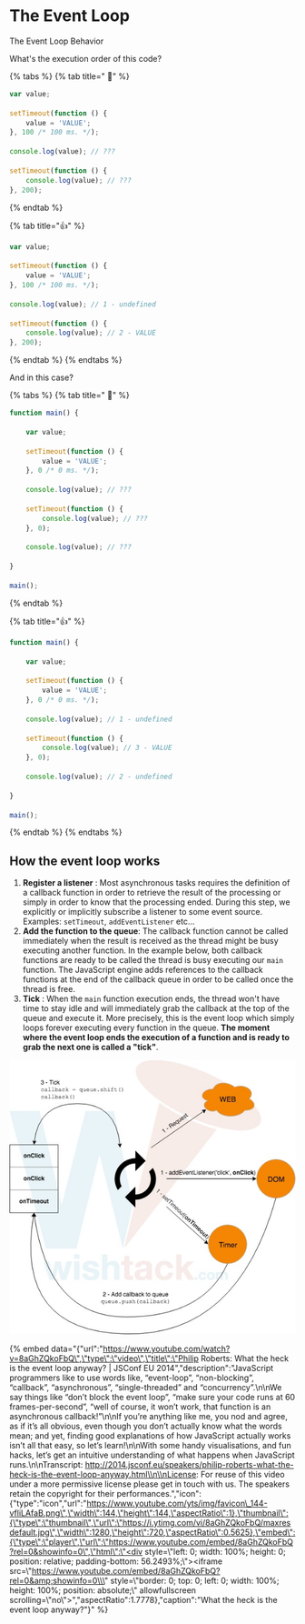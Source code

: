 # The Event Loop

The Event Loop Behavior

What's the execution order of this code?

{% tabs %}
{% tab title=" 🧐" %}
```javascript
var value;
​
setTimeout(function () {
    value = 'VALUE';
}, 100 /* 100 ms. */);
​
console.log(value); // ???
​
setTimeout(function () {
    console.log(value); // ???
}, 200);
```
{% endtab %}

{% tab title="👍" %}
```javascript
var value;
​
setTimeout(function () {
    value = 'VALUE';
}, 100 /* 100 ms. */);
​
console.log(value); // 1 - undefined
​
setTimeout(function () {
    console.log(value); // 2 - VALUE
}, 200);
```
{% endtab %}
{% endtabs %}

And in this case?

{% tabs %}
{% tab title=" 🧐" %}
```javascript
function main() {
​
    var value;
​
    setTimeout(function () {
        value = 'VALUE';
    }, 0 /* 0 ms. */);
​
    console.log(value); // ???
​
    setTimeout(function () {
        console.log(value); // ???
    }, 0);
    
    console.log(value); // ???
​
}
​
main();
```
{% endtab %}

{% tab title="👍" %}
```javascript
function main() {
​
    var value;
​
    setTimeout(function () {
        value = 'VALUE';
    }, 0 /* 0 ms. */);
​
    console.log(value); // 1 - undefined
​
    setTimeout(function () {
        console.log(value); // 3 - VALUE
    }, 0);
    
    console.log(value); // 2 - undefined
    
}
​
main();
```
{% endtab %}
{% endtabs %}

## How the event loop works

1. **Register a listener** : Most asynchronous tasks requires the definition of a callback function in order to retrieve the result of the processing or simply in order to know that the processing ended. During this step, we explicitly or implicitly subscribe a listener to some event source. Examples: `setTimeout`, `addEventListener` etc...
2. **Add the function to the queue**: The callback function cannot be called immediately when the result is received as the thread might be busy executing another function. In the example below, both callback functions are ready to be called the thread is busy executing our `main` function. The JavaScript engine adds references to the callback functions at the end of the callback queue in order to be called once the thread is free.
3. **Tick** : When the `main` function execution ends, the thread won't have time to stay idle and will immediately grab the callback at the top of the queue and execute it. More precisely, this is the event loop which simply loops forever executing every function in the queue. **The moment where the event loop ends the execution of a function and is ready to grab the next one is called a "tick"**.

![The event loop](../.gitbook/assets/event-loop.jpg)

{% embed data="{\"url\":\"https://www.youtube.com/watch?v=8aGhZQkoFbQ\",\"type\":\"video\",\"title\":\"Philip Roberts: What the heck is the event loop anyway? \| JSConf EU 2014\",\"description\":\"JavaScript programmers like to use words like, “event-loop”, “non-blocking”, “callback”, “asynchronous”, “single-threaded” and “concurrency”.\\n\\nWe say things like “don’t block the event loop”, “make sure your code runs at 60 frames-per-second”, “well of course, it won’t work, that function is an asynchronous callback!”\\n\\nIf you’re anything like me, you nod and agree, as if it’s all obvious, even though you don’t actually know what the words mean; and yet, finding good explanations of how JavaScript actually works isn’t all that easy, so let’s learn!\\n\\nWith some handy visualisations, and fun hacks, let’s get an intuitive understanding of what happens when JavaScript runs.\\n\\nTranscript: http://2014.jsconf.eu/speakers/philip-roberts-what-the-heck-is-the-event-loop-anyway.html\\n\\nLicense: For reuse of this video under a more permissive license please get in touch with us. The speakers retain the copyright for their performances.\",\"icon\":{\"type\":\"icon\",\"url\":\"https://www.youtube.com/yts/img/favicon\_144-vfliLAfaB.png\",\"width\":144,\"height\":144,\"aspectRatio\":1},\"thumbnail\":{\"type\":\"thumbnail\",\"url\":\"https://i.ytimg.com/vi/8aGhZQkoFbQ/maxresdefault.jpg\",\"width\":1280,\"height\":720,\"aspectRatio\":0.5625},\"embed\":{\"type\":\"player\",\"url\":\"https://www.youtube.com/embed/8aGhZQkoFbQ?rel=0&showinfo=0\",\"html\":\"<div style=\\\"left: 0; width: 100%; height: 0; position: relative; padding-bottom: 56.2493%;\\\"><iframe src=\\\"https://www.youtube.com/embed/8aGhZQkoFbQ?rel=0&amp;showinfo=0\\\" style=\\\"border: 0; top: 0; left: 0; width: 100%; height: 100%; position: absolute;\\\" allowfullscreen scrolling=\\\"no\\\"></iframe></div>\",\"aspectRatio\":1.7778},\"caption\":\"What the heck is the event loop anyway?\"}" %}



